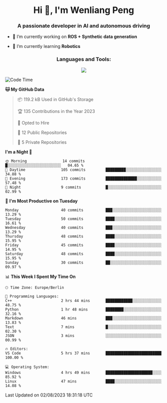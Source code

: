 <h1 align="center">Hi 👋, I'm Wenliang Peng</h1>
<h3 align="center">A passionate developer in AI and autonomous driving</h3>

- 🔭 I’m currently working on **ROS + Synthetic data generation**

- 🌱 I’m currently learning **Robotics**

<!-- <h3 align="left">Connect with me:</h3> -->
<!-- <p align="left">
</p> -->

<h3 align="center">Languages and Tools:</h3>
<p align="center">
  <a href="https://skillicons.dev">
    <img src="https://skillicons.dev/icons?i=cpp,ros,docker,azure,git,linux,py,pytorch,cmake,githubactions,powershell,md&perline=6" />
  </a>
</p>


<!-- <p><img align="center" src="https://github-readme-stats.vercel.app/api/top-langs?username=bpwl0121&show_icons=true&locale=en&layout=compact" alt="bpwl0121" /></p> -->

<!-- <p><img align="center" src="https://github-readme-streak-stats.herokuapp.com/?user=bpwl0121&" alt="bpwl0121" /></p> -->

<!--START_SECTION:waka-->
![Code Time](http://img.shields.io/badge/Code%20Time-120%20hrs%2032%20mins-blue)

**🐱 My GitHub Data** 

> 📦 119.2 kB Used in GitHub's Storage 
 > 
> 🏆 135 Contributions in the Year 2023
 > 
> 💼 Opted to Hire
 > 
> 📜 12 Public Repositories 
 > 
> 🔑 5 Private Repositories 
 > 
**I'm a Night 🦉** 

```text
🌞 Morning                14 commits          █░░░░░░░░░░░░░░░░░░░░░░░░   04.65 % 
🌆 Daytime                105 commits         █████████░░░░░░░░░░░░░░░░   34.88 % 
🌃 Evening                173 commits         ██████████████░░░░░░░░░░░   57.48 % 
🌙 Night                  9 commits           █░░░░░░░░░░░░░░░░░░░░░░░░   02.99 % 
```
📅 **I'm Most Productive on Tuesday** 

```text
Monday                   40 commits          ███░░░░░░░░░░░░░░░░░░░░░░   13.29 % 
Tuesday                  50 commits          ████░░░░░░░░░░░░░░░░░░░░░   16.61 % 
Wednesday                40 commits          ███░░░░░░░░░░░░░░░░░░░░░░   13.29 % 
Thursday                 48 commits          ████░░░░░░░░░░░░░░░░░░░░░   15.95 % 
Friday                   45 commits          ████░░░░░░░░░░░░░░░░░░░░░   14.95 % 
Saturday                 48 commits          ████░░░░░░░░░░░░░░░░░░░░░   15.95 % 
Sunday                   30 commits          ██░░░░░░░░░░░░░░░░░░░░░░░   09.97 % 
```


📊 **This Week I Spent My Time On** 

```text
🕑︎ Time Zone: Europe/Berlin

💬 Programming Languages: 
C++                      2 hrs 44 mins       ████████████░░░░░░░░░░░░░   48.75 % 
Python                   1 hr 48 mins        ████████░░░░░░░░░░░░░░░░░   32.16 % 
Markdown                 46 mins             ███░░░░░░░░░░░░░░░░░░░░░░   13.83 % 
Text                     7 mins              █░░░░░░░░░░░░░░░░░░░░░░░░   02.30 % 
JSON                     3 mins              ░░░░░░░░░░░░░░░░░░░░░░░░░   00.99 % 

🔥 Editors: 
VS Code                  5 hrs 37 mins       █████████████████████████   100.00 % 

💻 Operating System: 
Windows                  4 hrs 49 mins       █████████████████████░░░░   85.92 % 
Linux                    47 mins             ████░░░░░░░░░░░░░░░░░░░░░   14.08 % 
```


 Last Updated on 02/08/2023 18:31:18 UTC
<!--END_SECTION:waka-->

